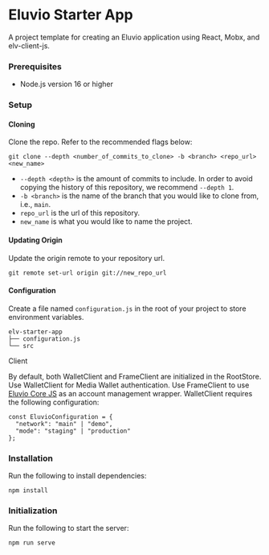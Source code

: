 # Eluvio Starter App

A project template for creating an Eluvio application using React, Mobx, and elv-client-js. 

### Prerequisites

- Node.js version 16 or higher

### Setup

#### Cloning

Clone the repo. Refer to the recommended flags below:
```
git clone --depth <number_of_commits_to_clone> -b <branch> <repo_url> <new_name>
```
- `--depth <depth>` is the amount of commits to include. In order to avoid copying the history of this repository, we recommend `--depth 1`.
- `-b <branch>` is the name of the branch that you would like to clone from, i.e., `main`.
- `repo_url` is the url of this repository.
- `new_name` is what you would like to name the project.

#### Updating Origin

Update the origin remote to your repository url.
```
git remote set-url origin git://new_repo_url
```

#### Configuration

Create a file named `configuration.js` in the root of your project to store environment variables.
```
elv-starter-app
├── configuration.js
└── src
```

Client

By default, both WalletClient and FrameClient are initialized in the RootStore. Use WalletClient for Media Wallet authentication. Use FrameClient to use [Eluvio Core JS](https://github.com/eluv-io/elv-core-js) as an account management wrapper.
WalletClient requires the following configuration:
```
const EluvioConfiguration = {
  "network": "main" | "demo",
  "mode": "staging" | "production"
};
```

### Installation

Run the following to install dependencies:
```
npm install
```

### Initialization

Run the following to start the server:

```
npm run serve
```

